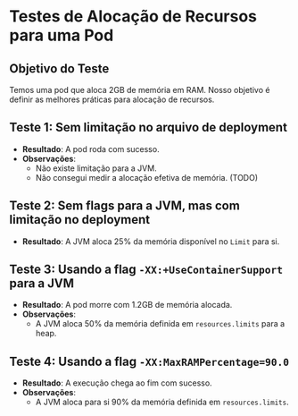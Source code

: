 # Testes de Alocação de Recursos para uma Pod

## Objetivo do Teste

Temos uma pod que aloca 2GB de memória em RAM. Nosso objetivo é definir as melhores práticas para alocação de recursos.

## Teste 1: Sem limitação no arquivo de deployment

- **Resultado**: A pod roda com sucesso.
- **Observações**:
    - Não existe limitação para a JVM.
    - Não consegui medir a alocação efetiva de memória. (TODO)

## Teste 2: Sem flags para a JVM, mas com limitação no deployment

- **Resultado**: A JVM aloca 25% da memória disponível no `Limit` para si.

## Teste 3: Usando a flag `-XX:+UseContainerSupport` para a JVM

- **Resultado**: A pod morre com 1.2GB de memória alocada.
- **Observações**:
    - A JVM aloca 50% da memória definida em `resources.limits` para a heap.

## Teste 4: Usando a flag `-XX:MaxRAMPercentage=90.0`

- **Resultado**: A execução chega ao fim com sucesso.
- **Observações**:
    - A JVM aloca para si 90% da memória definida em `resources.limits`.
